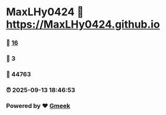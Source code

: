 # MaxLHy0424 :link: https://MaxLHy0424.github.io 
### :page_facing_up: [16](https://MaxLHy0424.github.io/tag.html) 
### :speech_balloon: 3 
### :hibiscus: 44763 
### :alarm_clock: 2025-09-13 18:46:53 
### Powered by :heart: [Gmeek](https://github.com/Meekdai/Gmeek)
